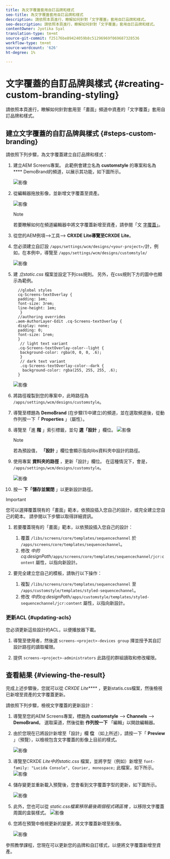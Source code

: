 ```yaml
---
title: 為文字覆蓋套用自訂品牌和樣式
seo-title: 為文字覆蓋套用自訂品牌和樣式
description: 請依照本頁進行，瞭解如何針對「文字覆蓋」套用自訂品牌和樣式。
seo-description: 請依照本頁進行，瞭解如何針對「文字覆蓋」套用自訂品牌和樣式。
contentOwner: Jyotika Syal
translation-type: tm+mt
source-git-commit: f25176be89424059b8c51296969f069687328536
workflow-type: tm+mt
source-wordcount: '626'
ht-degree: 1%

---
```



# 文字覆蓋的自訂品牌與樣式 {#creating-custom-branding-styling}

請依照本頁進行，瞭解如何針對套用至「畫面」頻道中資產的「文字覆蓋」套用自訂品牌和樣式。

## 建立文字覆蓋的自訂品牌與樣式 {#steps-custom-branding}

請依照下列步驟，為文字覆蓋建立自訂品牌和樣式：

1. 建立AEM Screens專案。 此範例會建立名為 **customstyle** 的專案和名為 **** DemoBrand的頻道，以展示其功能，如下圖所示。

   ![影像](/help/user-guide/assets/custom-brand/custom-brand1.png)

1. 從編輯器拖放影像，並新增文字覆蓋至資產。

   ![影像](/help/user-guide/assets/custom-brand/custom-brand2.png)

   >[!NOTE]
   >若要瞭解如何在頻道編輯器中將文字覆蓋新增至資產，請參閱「文 [字覆蓋」](/help/user-guide/text-overlay.md)。

1. 從您的AEM例項—>工具—> **CRXDE Lite導覽至CRXDE Lite**。

1. 您必須建立自訂設 `/apps/settings/wcm/designs/<your-project>/`計，例如，在本例中，導覽至 `/apps/settings/wcm/designs/customstyle/`

   ![影像](/help/user-guide/assets/custom-brand/custom-brand3.png)

1. 建 *立static.css* 檔案並設定下列css規則。 另外，在css規則下方的圖中也顯示為範例。

   ```shell
     //global styles
     cq-Screens-textOverlay {
     padding: 1em;
     font-size: 3rem;
     line-height: 1em;
      }
     //authoring overrides
    .aem-AuthorLayer-Edit .cq-Screens-textOverlay {
     display: none;
     padding: 0;
     font-size: 1rem;
     }
      // light text variant
     .cq-Screens-textOverlay-color--light {
      background-color: rgba(0, 0, 0, .6);
      }
      // dark text variant
      .cq-Screens-textOverlay-color--dark {
       background-color: rgba(255, 255, 255, .6);
     }
   ```

   ![影像](/help/user-guide/assets/custom-brand/custom-brand4.png)

1. 將路徑複製到您的專案中，此時路徑為 `/apps/settings/wcm/designs/customstyle`。

1. 導覽至標題為 **DemoBrand** (在步驟(1)中建立)的頻道，並在選取頻道後，從動作列按一下「 **Properties** 」（屬性）。

1. 導覽至「進 **階** 」索引標籤，並勾 **選「設計** 」欄位。
   ![影像](/help/user-guide/assets/custom-brand/custom-brand5.png)

   >[!NOTE]
   >若為預設值， **「設計** 」欄位會顯示指向libs資料夾中設計的路徑。

1. 使用專案 **資料夾的路徑** ，更新「設計」欄位。 在這種情況下，會是， `/apps/settings/wcm/designs/customstyle`。

   ![影像](/help/user-guide/assets/custom-brand/custom-brand6.png)

1. 按一 **下「儲存並關閉** 」以更新設計路徑。

>[!IMPORTANT]
>
> 您可以選擇覆蓋現有的「畫面」範本，依預設插入您自己的設計，或完全建立您自己的範本。 請參閱以下步驟以取得詳細資訊。

1. 若要覆蓋現有的「畫面」範本，以依預設插入您自己的設計：

   1. 覆蓋 `/libs/screens/core/templates/sequencechannel` 於 `/apps/screens/core/templates/sequencechannel`。
   1. 修改 *中的cq:designPath*`/apps/screens/core/templates/sequencechannel/jcr:content` 屬性，以指向新設計。

1. 要完全建立您自己的模板，請執行以下操作：
   1. 複製 `/libs/screens/core/templates/sequencechannel` 至 `/apps/customstyle/templates/styled-sequencechannel`。
   1. 修改 *中的cq:designPath*`/apps/customstyle/templates/styled-sequencechannel/jcr:content` 屬性，以指向新設計。


### 更新ACL {#updating-acls}

您必須更新這些設計的ACL，以便播放器下載。

1. 導覽至使用者，然後選 `screens-<project>-devices group` 擇並授予其自訂設計路徑的讀取權限。

1. 提供 `screens-<project>-administrators` 此路徑的群組讀取和修改權限。

## 查看結果 {#viewing-the-result}

完成上述步驟後，您就可以從 *CRXDE Lite***** ，更新statis.css檔案，然後檢視已新增至資產的文字覆蓋更新。

請依照下列步驟，檢視文字覆蓋的更新設計：

1. 導覽至您的AEM Screens專案，標題為 **customstyle** —> **Channels** —> **DemoBrand**。 選取渠道，然後從動 **作列按一下** 「編輯」以開啟編輯器。

1. 由於您現在已將設計新增至「設計」欄 **位** （如上所述），請按一下「 **Preview** 」（預覽），以檢視包含文字覆蓋的影像上目前的樣式。

   ![影像](/help/user-guide/assets/custom-brand/custom-brand7.png)

1. 導覽至CRXDE *Lite中的static.css* 檔案，並將字型（例如）新增至 `font-family: "Lucida Console", Courier, monospace;` 此檔案，如下所示。
   ![影像](/help/user-guide/assets/custom-brand/custom-brand8.png)

1. 儲存變更並重新載入預覽後，您會看到文字覆蓋字型的更新，如下圖所示。

   ![影像](/help/user-guide/assets/custom-brand/custom-brand9.png)

1. 此外，您也可以從 *static.css檔案移除最後兩個程式碼區塊* ，以移除文字覆蓋周圍的盒裝樣式。
   ![影像](/help/user-guide/assets/custom-brand/custom-brand10.png)

1. 您將在預覽中檢視更新的變更，將文字覆蓋新增至影像。

   ![影像](/help/user-guide/assets/custom-brand/custom-brand11.png)

參照教學課程，您現在可以更新您的品牌和自訂樣式，以便將文字覆蓋新增至資產。










